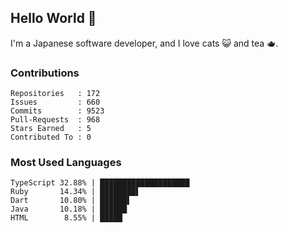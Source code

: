 ## Hello World 👋

I'm a Japanese software developer, and I love cats 😺 and tea 🫖.

### Contributions

    Repositories   : 172
    Issues         : 660
    Commits        : 9523
    Pull-Requests  : 968
    Stars Earned   : 5
    Contributed To : 0

### Most Used Languages

    TypeScript 32.88% | ████████████████████
    Ruby       14.34% | ████████▌
    Dart       10.80% | ██████▌
    Java       10.18% | ██████
    HTML        8.55% | █████

